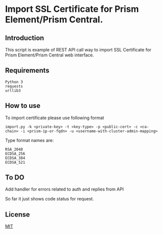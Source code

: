 # Import SSL Certificate for Prism Element/Prism Central.

## Introduction

This script is example of REST API call way to import SSL Certificate for Prism Element/Prism Central web interface.

## Requirements
```
Python 3
requests
urllib3
```
## How to use

To import certificate please use following format

```import.py -k <private-key> -t <key-type> -p <public-cert> -c <ca-chain> -i <prism-ip-or-fqdn> -u <username-with-cluster-admin-mapping>```

Type format names are:

```
RSA_2048
ECDSA_256
ECDSA_384
ECDSA_521
```

## To DO

Add handler for errors related to auth and replies from API

So far it just shows code status for request.

## License
[MIT](https://choosealicense.com/licenses/mit/)
